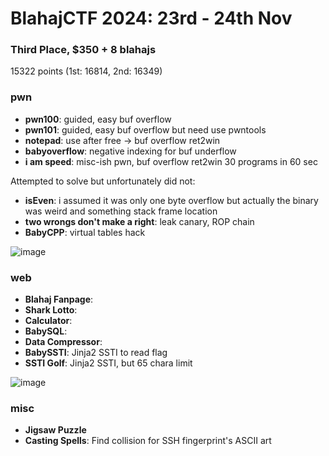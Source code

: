 # BlahajCTF 2024: 23rd - 24th Nov 
### Third Place, $350 + 8 blahajs
15322 points (1st: 16814, 2nd: 16349)

### pwn
- **pwn100**: guided, easy buf overflow
- **pwn101**: guided, easy buf overflow but need use pwntools
- **notepad**: use after free -> buf overflow ret2win
- **babyoverflow**: negative indexing for buf underflow
- **i am speed**: misc-ish pwn, buf overflow ret2win 30 programs in 60 sec

Attempted to solve but unfortunately did not:
- **isEven**: i assumed it was only one byte overflow but actually the binary was weird and something stack frame location
- **two wrongs don't make a right**: leak canary, ROP chain
- **BabyCPP**: virtual tables hack


![image](https://github.com/user-attachments/assets/f6cbe5ff-22c8-4d17-8bfa-db04f3d38f5d)

### web
- **Blahaj Fanpage**: 
- **Shark Lotto**:
- **Calculator**:
- **BabySQL**:
- **Data Compressor**:
- **BabySSTI**: Jinja2 SSTI to read flag
- **SSTI Golf**: Jinja2 SSTI, but 65 chara limit

![image](https://github.com/user-attachments/assets/43efba2b-ffe6-4d4f-9cd3-3dfa31bd845f)


### misc
- **Jigsaw Puzzle**
- **Casting Spells**: Find collision for SSH fingerprint's ASCII art
